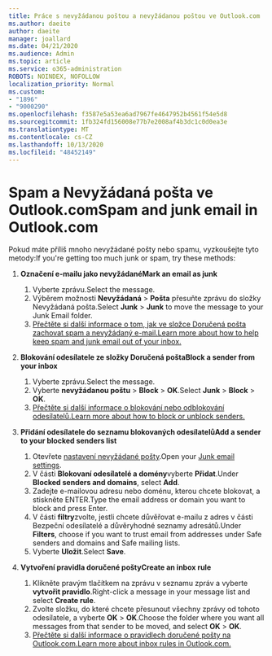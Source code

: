 ```yaml
---
title: Práce s nevyžádanou poštou a nevyžádanou poštou ve Outlook.com
ms.author: daeite
author: daeite
manager: joallard
ms.date: 04/21/2020
ms.audience: Admin
ms.topic: article
ms.service: o365-administration
ROBOTS: NOINDEX, NOFOLLOW
localization_priority: Normal
ms.custom:
- "1896"
- "9000290"
ms.openlocfilehash: f3587e5a53ea6ad7967fe4647952b4561f54e5d8
ms.sourcegitcommit: 1fb324fd156008e77b7e2008af4b3dc1c0d0ea3e
ms.translationtype: MT
ms.contentlocale: cs-CZ
ms.lasthandoff: 10/13/2020
ms.locfileid: "48452149"
---
```

# <a name="spam-and-junk-email-in-outlookcom"></a><span data-ttu-id="550cb-102">Spam a Nevyžádaná pošta ve Outlook.com</span><span class="sxs-lookup"><span data-stu-id="550cb-102">Spam and junk email in Outlook.com</span></span>

<span data-ttu-id="550cb-103">Pokud máte příliš mnoho nevyžádané pošty nebo spamu, vyzkoušejte tyto metody:</span><span class="sxs-lookup"><span data-stu-id="550cb-103">If you're getting too much junk or spam, try these methods:</span></span>

1. <span data-ttu-id="550cb-104">**Označení e-mailu jako nevyžádané**</span><span class="sxs-lookup"><span data-stu-id="550cb-104">**Mark an email as junk**</span></span>
    1. <span data-ttu-id="550cb-105">Vyberte zprávu.</span><span class="sxs-lookup"><span data-stu-id="550cb-105">Select the message.</span></span>
    1. <span data-ttu-id="550cb-106">Výběrem možnosti **Nevyžádaná**  >  **Pošta** přesuňte zprávu do složky Nevyžádaná pošta.</span><span class="sxs-lookup"><span data-stu-id="550cb-106">Select **Junk** > **Junk** to move the message to your Junk Email folder.</span></span>
    1. [<span data-ttu-id="550cb-107">Přečtěte si další informace o tom, jak ve složce Doručená pošta zachovat spam a nevyžádaný e-mail.</span><span class="sxs-lookup"><span data-stu-id="550cb-107">Learn more about how to help keep spam and junk email out of your inbox.</span></span>](https://support.office.com/article/a3ece97b-82f8-4a5e-9ac3-e92fa6427ae4?wt.mc_id=Office_Outlook_com_Alchemy)

1. <span data-ttu-id="550cb-108">**Blokování odesílatele ze složky Doručená pošta**</span><span class="sxs-lookup"><span data-stu-id="550cb-108">**Block a sender from your inbox**</span></span>
    1. <span data-ttu-id="550cb-109">Vyberte zprávu.</span><span class="sxs-lookup"><span data-stu-id="550cb-109">Select the message.</span></span>
    1. <span data-ttu-id="550cb-110">Vyberte **nevyžádanou poštu**  >  **Block**  >  **OK**.</span><span class="sxs-lookup"><span data-stu-id="550cb-110">Select **Junk** > **Block** > **OK**.</span></span>
    1. [<span data-ttu-id="550cb-111">Přečtěte si další informace o blokování nebo odblokování odesílatelů.</span><span class="sxs-lookup"><span data-stu-id="550cb-111">Learn more about how to block or unblock senders.</span></span>](https://support.office.com/article/afba1c94-77bb-4f50-8b85-057cf52f4d5e?wt.mc_id=Office_Outlook_com_Alchemy)

1. <span data-ttu-id="550cb-112">**Přidání odesílatele do seznamu blokovaných odesílatelů**</span><span class="sxs-lookup"><span data-stu-id="550cb-112">**Add a sender to your blocked senders list**</span></span>
    1. <span data-ttu-id="550cb-113">Otevřete [nastavení nevyžádané pošty](https://outlook.live.com/mail/options/mail/junkEmail/blockedSendersAndDomainsV2).</span><span class="sxs-lookup"><span data-stu-id="550cb-113">Open your [Junk email settings](https://outlook.live.com/mail/options/mail/junkEmail/blockedSendersAndDomainsV2).</span></span>
    1. <span data-ttu-id="550cb-114">V části **Blokovaní odesílatelé a domény**vyberte **Přidat**.</span><span class="sxs-lookup"><span data-stu-id="550cb-114">Under **Blocked senders and domains**, select **Add**.</span></span>
    1. <span data-ttu-id="550cb-115">Zadejte e-mailovou adresu nebo doménu, kterou chcete blokovat, a stiskněte ENTER.</span><span class="sxs-lookup"><span data-stu-id="550cb-115">Type the email address or domain you want to block and press Enter.</span></span>
    1. <span data-ttu-id="550cb-116">V části **filtry**zvolte, jestli chcete důvěřovat e-mailu z adres v části Bezpeční odesílatelé a důvěryhodné seznamy adresátů.</span><span class="sxs-lookup"><span data-stu-id="550cb-116">Under **Filters**, choose if you want to trust email from addresses under Safe senders and domains and Safe mailing lists.</span></span>
    1. <span data-ttu-id="550cb-117">Vyberte **Uložit**.</span><span class="sxs-lookup"><span data-stu-id="550cb-117">Select **Save**.</span></span>

1. <span data-ttu-id="550cb-118">**Vytvoření pravidla doručené pošty**</span><span class="sxs-lookup"><span data-stu-id="550cb-118">**Create an inbox rule**</span></span>
    1. <span data-ttu-id="550cb-119">Klikněte pravým tlačítkem na zprávu v seznamu zpráv a vyberte **vytvořit pravidlo**.</span><span class="sxs-lookup"><span data-stu-id="550cb-119">Right-click a message in your message list and select **Create rule**.</span></span>
    1. <span data-ttu-id="550cb-120">Zvolte složku, do které chcete přesunout všechny zprávy od tohoto odesílatele, a vyberte **OK**  >  **OK**.</span><span class="sxs-lookup"><span data-stu-id="550cb-120">Choose the folder where you want all messages from that sender to be moved, and select **OK** > **OK**.</span></span>
    1. [<span data-ttu-id="550cb-121">Přečtěte si další informace o pravidlech doručené pošty na Outlook.com.</span><span class="sxs-lookup"><span data-stu-id="550cb-121">Learn more about inbox rules in Outlook.com.</span></span>](https://support.office.com/article/4b094371-a5d7-49bd-8b1b-4e4896a7cc5d?wt.mc_id=Office_Outlook_com_Alchemy)
